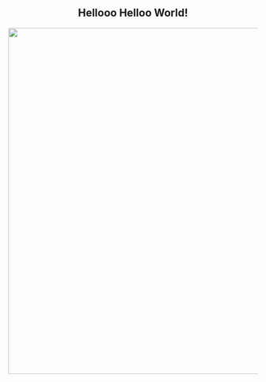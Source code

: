 
<span align="center">
<h2> Hellooo Helloo World! </h2>
</span>

<div align="center">
<img src= "https://user-images.githubusercontent.com/99897035/161886656-cb8dcdb3-80c0-4723-987a-32aa3ebc72a4.png" width="700px" />
</div>
